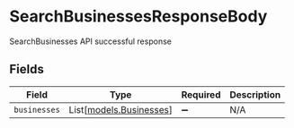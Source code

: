 # SearchBusinessesResponseBody

SearchBusinesses API successful response


## Fields

| Field                                              | Type                                               | Required                                           | Description                                        |
| -------------------------------------------------- | -------------------------------------------------- | -------------------------------------------------- | -------------------------------------------------- |
| `businesses`                                       | List[[models.Businesses](../models/businesses.md)] | :heavy_minus_sign:                                 | N/A                                                |